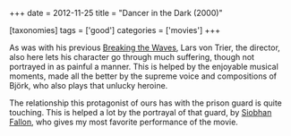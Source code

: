 +++
date = 2012-11-25
title = "Dancer in the Dark (2000)"

[taxonomies]
tags = ['good']
categories = ['movies']
+++

As was with his previous [Breaking the Waves], Lars von Trier, the
director, also here lets his character go through much suffering, though
not portrayed in as painful a manner. This is helped by the enjoyable
musical moments, made all the better by the supreme voice and
compositions of Björk, who also plays that unlucky heroine.

The relationship this protagonist of ours has with the prison guard is
quite touching. This is helped a lot by the portrayal of that guard, by
[Siobhan Fallon], who gives my most favorite performance of the movie.

  [Breaking the Waves]: http://tshepang.net/breaking-the-waves-1996
  [Siobhan Fallon]: http://en.wikipedia.org/wiki/Siobhan_Fallon_Hogan
